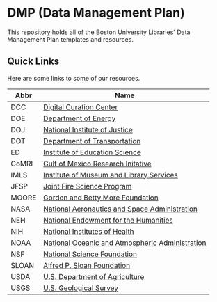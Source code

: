 # DMP (Data Management Plan) 

This repository holds all of the Boston University Libraries' Data Management Plan templates and resources. 

## Quick Links 

Here are some links to some of our resources. 

| Abbr | Name |
| --- | --- |
| DCC | [Digital Curation Center](https://github.com/bulib/dmp/tree/master/funders/DCC)  |
| DOE | [Department of Energy](https://github.com/bulib/dmp/tree/master/funders/DOE) |
| DOJ | [National Institute of Justice](https://github.com/bulib/dmp/tree/master/funders/DOJ) |
| DOT | [Department of Transportation](https://github.com/bulib/dmp/tree/master/funders/DOT) |
| ED | [Institute of Education Science](https://github.com/bulib/dmp/tree/master/funders/DCC)  |
| GoMRI | [Gulf of Mexico Research Initative](https://github.com/bulib/dmp/blob/master/funders/GoMRI) |
| IMLS | [Institute of Museum and Library Services](https://github.com/bulib/dmp/tree/master/funders/IMLS) |
| JFSP | [Joint Fire Science Program](https://github.com/bulib/dmp/blob/master/funders/JFSP) |
| MOORE | [Gordon and Betty More Foundation](https://github.com/bulib/dmp/blob/master/funders/MOORE) |
| NASA | [National Aeronautics and Space Administration](https://github.com/bulib/dmp/blob/master/funders/NASA)  |
| NEH | [National Endowment for the Humanities](https://github.com/bulib/dmp/blob/master/funders/NASA)|
| NIH | [National Institutes of Health](https://github.com/bulib/dmp/blob/master/funders/NIH) |
| NOAA | [National Oceanic and Atmospheric Administration](https://github.com/bulib/dmp/blob/master/funders/NOAA) |
| NSF | [National Science Foundation](https://github.com/bulib/dmp/tree/master/funders/NSF)  |
| SLOAN | [Alfred P. Sloan Foundation](https://github.com/bulib/dmp/blob/master/funders/SLOAN)  |
| USDA | [U.S. Department of Agriculture](https://github.com/bulib/dmp/blob/master/funders/USDA) |
| USGS | [U.S. Geological Survey](https://github.com/bulib/dmp/tree/master/funders/USGS) |
